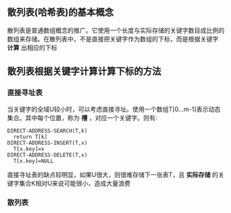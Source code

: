 ## 散列表(哈希表)的基本概念
散列表是普通数组概念的推广。它使用一个长度与实际存储的关键字数目成比例的数组来存储。在散列表中，不是直接把关键字作为数组的下标，而是根据关键字 __计算__ 出相应的下标
## 散列表根据关键字计算计算下标的方法
### 直接寻址表
当关键字的全域U较小时，可以考虑直接寻址。使用一个数组T[0...m-1]表示动态集合。其中每个位置，称为 __槽__ ，对应一个关键字。则有:  
```
DIRECT-ADDRESS-SEARCH(T,k)
  return T[k]
DIRECT-ADDRESS-INSERT(T,x)
  T[x.key]=x
DIRECT-ADDRESS-DELETE(T,x)
  T[x.key]=NULL
```
直接寻址表的缺点较明显，如果U很大，则很难存储下一张表T，且 __实际存储__ 的关键字集合K相对U来说可能很小，造成大量浪费
### 散列表


